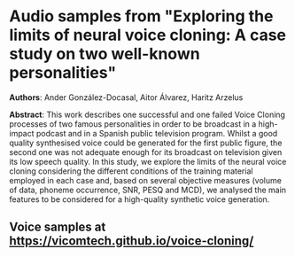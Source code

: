 # Audio samples from "Exploring the limits of neural voice cloning: A case study on two well-known personalities"
**Authors**: Ander González-Docasal, Aitor Álvarez, Haritz Arzelus

**Abstract**: This work describes one successful and one failed Voice Cloning processes of two famous personalities 
in order to be broadcast in a high-impact podcast and in a Spanish public television program. 
Whilst a good quality synthesised voice could be generated for the first public figure, the second one was not adequate enough 
for its broadcast on television given its low speech quality. In this study, we explore the limits of the neural voice cloning 
considering the different conditions of the training material employed in each case and, based on several objective measures 
(volume of data, phoneme occurrence, SNR, PESQ and MCD), we analysed the main features to be considered for a high-quality synthetic voice generation. 

## Voice samples at https://vicomtech.github.io/voice-cloning/
